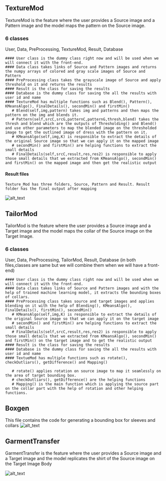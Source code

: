 ## TextureMod
TextureMod is the feature where the user provides a Source image and a Pattern image and the model maps the pattern on the Source image.

### 6 classes
User, Data, PreProcessing, TextureMod, Result, Database

    #### User class is the dummy class right now and will be used when we will connect it with the front-end.
    #### Data class takes links of Source and Pattern images and returns the numpy arrays of colored and gray scale images of Source and Pattern
    #### PreProcessing class takes the grayscale image of Source and apply threshold on it and returns the results 
    #### Result is the class for saving the results
    #### Database is the dummy class for saving the all the results with user id and name
    #### TextureMod has multiple functions such as Blend(), Pattern(), KMeansAlgo(), FinalDetails(), secondMin() and firstMin()
       # Blend(self,img,pattern) takes img and patterns and then maps the pattern on the img and blends it.
       # Pattern(self,srcC,srcG,patternC,patternG,thresh,blend) takes the thresh and blend which are the outputs of Thresholding() and Blend() and use other parameters to map the blended image on the thresholded image to get the outlined image of dress with the pattern on it.
       # KMeansAlgo(self,img,K) is responsible to extract the details of the original Source image so that we can apply it on the mapped image
       # secondMin() and firstMin() are helping functions to extract the small details
       # FinalDetails(self,srcC,result,res,res2) is responsible to apply those small details that we extracted from KMeansAlgo(), secondMin() and firstMin() on the mapped image and then get the realistic output
#### Result files
    Texture_Mod has three folders, Source, Pattern and Result. Result folder has the final output after mapping
![alt_text](https://user-images.githubusercontent.com/63001234/115640203-d0fd8c80-a32f-11eb-947f-ac1ac74c3090.png)



## TailorMod
TailorMod is the feature where the user provides a Source image and a Target image and the model maps the collar of the Source image on the Target Image.

### 6 classes
User, Data, PreProcessing, TailorMod, Result, Database (in both files,classes are same but we will combine them when we will have a front-end)

    #### User class is the dummy class right now and will be used when we will connect it with the front-end.
    #### Data class takes links of Source and Pattern images and with the help of trained machine learning model, it extracts the bounding boxes of collars.
    #### PreProcessing class takes source and target images and applies blending on it with the help of Blending(), KMeansAlgo(), FinalDetails(), firstMin(), secondMin()
       # KMeansAlgo(self,img,K) is responsible to extract the details of the original Source image so that we can apply it on the target image
       # secondMin() and firstMin() are helping functions to extract the small details
       # FinalDetails(self,srcC,result,res,res2) is responsible to apply those small details that we extracted from KMeansAlgo(), secondMin() and firstMin() on the target image and to get the realistic output
    #### Result is the class for saving the results
    #### Database is the dummy class for saving the all the results with user id and name
    #### TextueMod has multiple functions such as rotate(), checkOutliars(), getDifference() and Mapping()

       # rotate() applies rotation on source image to map it seamlessly on the area of target bounding box.
       # checkOutliars(), getDifference() are the helping functions
       # Mapping() is the main function which is applying the source part on the collar part with the help of rotation and other helping functions.


## Boxgen
This file contains the code for generating a bounding box for sleeves and collars
![alt_text](https://user-images.githubusercontent.com/63001234/115639071-208e8900-a32d-11eb-9279-5213a0479fab.png)

## GarmentTransfer
GarmentTransfer is the feature where the user provides a Source image and a Target image and the model replicates the shirt of the Source image on the Target Image Body

![alt_text](https://user-images.githubusercontent.com/63001234/115639164-5d5a8000-a32d-11eb-9130-aea1d5095261.png)


